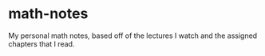 # math-notes
My personal math notes, based off of the lectures I watch and the assigned chapters that I read.
